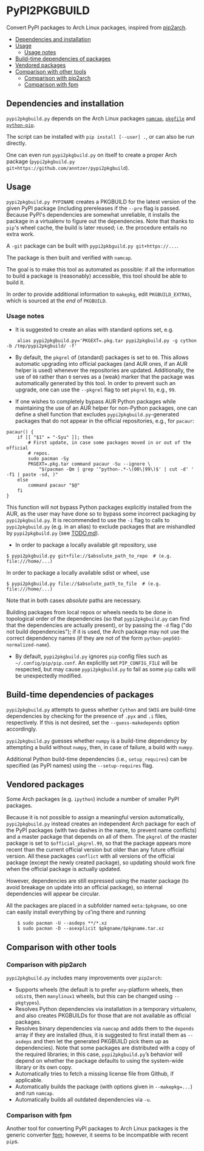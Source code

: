# PyPI2PKGBUILD

Convert PyPI packages to Arch Linux packages, inspired from
[pip2arch](https://github.com/bluepeppers/pip2arch).

<!-- vim-markdown-toc GFM -->
* [Dependencies and installation](#dependencies-and-installation)
* [Usage](#usage)
    * [Usage notes](#usage-notes)
* [Build-time dependencies of packages](#build-time-dependencies-of-packages)
* [Vendored packages](#vendored-packages)
* [Comparison with other tools](#comparison-with-other-tools)
    * [Comparison with pip2arch](#comparison-with-pip2arch)
    * [Comparison with fpm](#comparison-with-fpm)

<!-- vim-markdown-toc -->

## Dependencies and installation

`pypi2pkgbuild.py` depends on the Arch Linux packages
[`namcap`](https://wiki.archlinux.org/index.php/Namcap),
[`pkgfile`](https://wiki.archlinux.org/index.php/Pkgfile) and
[`python-pip`](https://wiki.archlinux.org/index.php/Python#Package_management).

The script can be installed with `pip install [--user] .`, or can also be run
directly.

One can even run `pypi2pkgbuild.py` on itself to create a proper Arch package
(`pypi2pkgbuild.py git+https://github.com/anntzer/pypi2pkgbuild`).

## Usage

`pypi2pkgbuild.py PYPINAME` creates a PKGBUILD for the latest version of the
given PyPI package (including prereleases if the `--pre` flag is passed.
Because PyPI's dependencies are somewhat unreliable, it installs the package in
a virtualenv to figure out the dependencies.  Note that thanks to `pip`'s wheel
cache, the build is later reused; i.e. the procedure entails no extra work.

A `-git` package can be built with `pypi2pkbguild.py git+https://...`.

The package is then built and verified with `namcap`.

The goal is to make this tool as automated as possible: if all the information
to build a package is (reasonably) accessible, this tool should be able to
build it.

In order to provide additional information to `makepkg`, edit
`PKGBUILD_EXTRAS`, which is sourced at the *end* of `PKGBUILD`.

### Usage notes

- It is suggested to create an alias with standard options set, e.g.
```
    alias pypi2pkgbuild.py='PKGEXT=.pkg.tar pypi2pkgbuild.py -g cython -b /tmp/pypi2pkgbuild/ -f'
```

- By default, the `pkgrel` of (standard) packages is set to `00`.  This allows
automatic upgrading into official packages (and AUR ones, if an AUR helper is
used) whenever the repositories are updated.  Additionally, the use of `00`
rather than `0` serves as a (weak) marker that the package was automatically
generated by this tool.  In order to prevent such an upgrade, one can use the
`--pkgrel` flag to set `pkgrel` to, e.g., `99`.

- If one wishes to completely bypass AUR Python packages while maintaining the
use of an AUR helper for non-Python packages, one can define a shell function
that excludes `pypi2pkgbuild.py`-generated packages that do not appear in the
official repositories, e.g., for `pacaur`:
```
pacaur() {
    if [[ "$1" = "-Syu" ]]; then
        # First update, in case some packages moved in or out of the official
        # repos.
        sudo pacman -Sy
        PKGEXT=.pkg.tar command pacaur -Su --ignore \
            "$(pacman -Qm | grep '^python-.*-\(00\|99\)$' | cut -d' ' -f1 | paste -sd, )"
    else
        command pacaur "$@"
    fi
}
```
This function will not bypass Python packages explicitly installed from
the AUR, as the user may have done so to bypass some incorrect packaging
by `pypi2pkgbuild.py`.  It is recommended to use the `-i` flag to calls to
`pypi2pkgbuild.py` (e.g. in an alias) to exclude packages that are mishandled
by `pypi2pkgbuild.py` (see [TODO.md](TODO.md#mispackaged-packages)).

- In order to package a locally available git repository, use
```
$ pypi2pkgbuild.py git+file://$absolute_path_to_repo  # (e.g. file:///home/...)
```
In order to package a locally available sdist or wheel, use
```
$ pypi2pkgbuild.py file://$absolute_path_to_file  # (e.g. file:///home/...)
```
Note that in both cases *absolute* paths are necessary.

Building packages from local repos or wheels needs to be done in topological
order of the dependencies (so that `pypi2pkgbuild.py` can find that the
dependencies are actually present), or by passing the `-d` flag ("do not
build dependencies"); if it is used, the Arch package may not use the correct
dependency names (if they are not of the form `python-pep503-normalized-name`).

- By default, `pypi2pkgbuild.py` ignores `pip` config files such as
`~/.config/pip/pip.conf`.  An explicitly set `PIP_CONFIG_FILE` will be
respected, but may cause `pypi2pkgbuild.py` to fail as some `pip` calls will be
unexpectedly modified.

## Build-time dependencies of packages

`pypi2pkgbuild.py` attempts to guess whether `Cython` and `SWIG` are build-time
dependencies by checking for the presence of `.pyx` and `.i` files,
respectively.  If this is not desired, set the `--guess-makedepends` option
accordingly.

`pypi2pkgbuild.py` guesses whether `numpy` is a build-time dependency by
attempting a build without `numpy`, then, in case of failure, a build with
`numpy`.

Additional Python build-time dependencies (i.e., `setup_requires`) can be
specified (as PyPI names) using the `--setup-requires` flag.

## Vendored packages

Some Arch packages (e.g. `ipython`) include a number of smaller PyPI packages.

Because it is not possible to assign a meaningful version automatically,
`pypi2pkgbuild.py` instead creates an independent Arch package for each of the
PyPI packages (with two dashes in the name, to prevent name conflicts) and a
master package that depends on all of them.  The `pkgrel` of the master package
is set to `$official_pkgrel.99`, so that the package appears more recent than
the current official version but older than any future official version.  All
these packages `conflict` with all versions of the official package (except the
newly created package), so updating should work fine when the official package
is actually updated.

However, dependencies are still expressed using the master package (to avoid
breakage on update into an official package), so internal dependencies will
appear be circular.

All the packages are placed in a subfolder named `meta:$pkgname`, so one can
easily install everything by `cd`'ing there and running
```
    $ sudo pacman -U --asdeps **/*.xz
    $ sudo pacman -D --asexplicit $pkgname/$pkgname.tar.xz
```

## Comparison with other tools

### Comparison with pip2arch

`pypi2pkgbuild.py` includes many improvements over `pip2arch`:
- Supports wheels (the default is to prefer `any`-platform wheels, then
  `sdist`s, then `manylinux1` wheels, but this can be changed using
  `--pkgtypes`).
- Resolves Python dependencies via installation in a temporary virtualenv, and
  also creates PKGBUILDs for those that are not available as official packages.
- Resolves binary dependencies via `namcap` and adds them to the `depends`
  array if they are installed (thus, it is suggested to first install
  them as `--asdeps` and then let the generated PKGBUILD pick them up as
  dependencies).  Note that some packages are distributed with a copy of the
  required libraries; in this case, `pypi2pkgbuild.py`’s behavior will depend
  on whether the package defaults to using the system-wide library or its own
  copy.
- Automatically tries to fetch a missing license file from Github, if
  applicable.
- Automatically builds the package (with options given in `--makepkg=...`) and
  run `namcap`.
- Automatically builds all outdated dependencies via `-u`.

### Comparison with fpm

Another tool for converting PyPI packages to Arch Linux packages is the generic
converter [fpm](https://github.com/jordansissel/fpm); however, it seems to be
incompatible with recent `pip`s.
